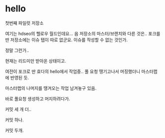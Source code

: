 hello
=====

첫번째 파일럿 저장소

여기는 hdseo의 헬로우 월드인데요...
음 저장소의 마스터/브랜치와 다른 것은..
포크를 딴 저장소에는 이슈 탭이 따로 없군요.
이슈를 작성할 수 없는 것인가.

정말 그런가..


현재는 리드미만 받아온 상태이고.

여전이 포크로 딴 효다의  hello에서 작업중..
풀 요청 땡기고나서 머징했더니
마스터랩에 반영된 듯.

마스터랩의 나머지를 땡겨오는 작업 남겨놓구 있음.

바로 풀요청 생성하고 머지하려다가.

커밋 세 개 더..

커밋 하나.

커밋 두개.

